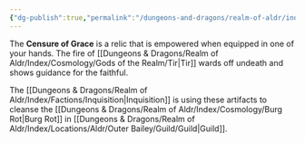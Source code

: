 ```yaml
---
{"dg-publish":true,"permalink":"/dungeons-and-dragons/realm-of-aldr/index/artifacts/censure-of-grace/"}
---
```


The **Censure of Grace** is a relic that is empowered when equipped in one of your hands. The fire of [[Dungeons & Dragons/Realm of Aldr/Index/Cosmology/Gods of the Realm/Tir\|Tir]] wards off undeath and shows guidance for the faithful.

The [[Dungeons & Dragons/Realm of Aldr/Index/Factions/Inquisition\|Inquisition]] is using these artifacts to cleanse the [[Dungeons & Dragons/Realm of Aldr/Index/Cosmology/Burg Rot\|Burg Rot]] in [[Dungeons & Dragons/Realm of Aldr/Index/Locations/Aldr/Outer Bailey/Guild/Guild\|Guild]].